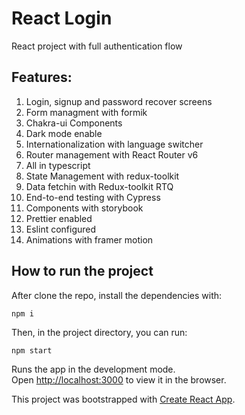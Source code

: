# React Login

React project with full authentication flow

## Features:

1. Login, signup and password recover screens
2. Form managment with formik
3. Chakra-ui Components
4. Dark mode enable
5. Internationalization with language switcher
6. Router management with React Router v6
7. All in typescript
8. State Management with redux-toolkit
9. Data fetchin with Redux-toolkit RTQ
10. End-to-end testing with Cypress
11. Components with storybook
12. Prettier enabled
13. Eslint configured
14. Animations with framer motion

## How to run the project

After clone the repo, install the dependencies with:

`npm i`

Then, in the project directory, you can run:

`npm start`

Runs the app in the development mode.<br /> Open
[http://localhost:3000](http://localhost:3000) to view it in the browser.

This project was bootstrapped with
[Create React App](https://github.com/facebook/create-react-app).
